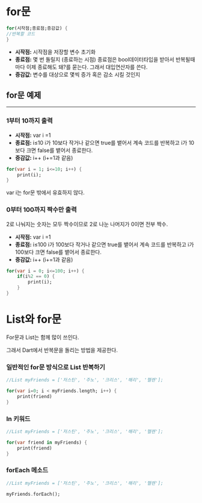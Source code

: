 # for문

```dart
for(시작점;종료점;증감값) {
//반복할 코드
}
```

- **시작점:**
  시작점을 저장할 변수 초기화
- **종료점:**
  몇 번 돌릴지 (종료하는 시점)
      종료점은 bool데이터타입을 받아서 반복될때마다
      이제 종료해도 돼?를 묻는다. 그래서 대입연산자를 쓴다.
- **증감값:**
  변수를 대상으로 몇씩 증가 혹은 감소 시킬 것인지

## for문 예제

---

### 1부터 10까지 출력

- **시작점:**
  var i =1
- **종료점:**
  i≤10
      i가 10보다 작거나 같으면 true를 뱉어서 계속 코드를 반복하고
      i가 10보다 크면 false를 뱉어서 종료한다.
- **증감값:**
  i++ (i+=1과 같음)

```dart
for(var i = 1; i<=10; i++) {
	print(i);
}
```

var i는 for문 밖에서 유효하지 않다.

### 0부터 100까지 짝수만 출력

2로 나눠지는 숫자는 모두 짝수이므로 2로 나눈 나머지가 0이면 전부 짝수.

- **시작점:** var i =1
- **종료점:** i≤100
  i가 100보다 작거나 같으면 true를 뱉어서 계속 코드를 반복하고
  i가 100보다 크면 false를 뱉어서 종료한다.
- **증감값:** i++ (i+=1과 같음)

```dart
for(var i = 0; i<=100; i++) {
	if(i%2 == 0) {
		print(i);
	}
}
```

# List와 for문

For문과 List는 함께 많이 쓰인다.

그래서 Dart에서 반복문을 돌리는 방법을 제공한다.

### 일반적인 for문 방식으로 List 반복하기

```dart
//List myFriends = ['저스틴', '주노', '크리스', '해리', '헬렌'];

for(var i=0; i < myFriends.length; i++) {
	print(friend)
}
```

### In 키워드

```dart
//List myFriends = ['저스틴', '주노', '크리스', '해리', '헬렌'];

for(var friend in myFriends) {
	print(friend)
}
```

### forEach 메소드

```dart
//List myFriends = ['저스틴', '주노', '크리스', '해리', '헬렌'];

myFriends.forEach();
```

